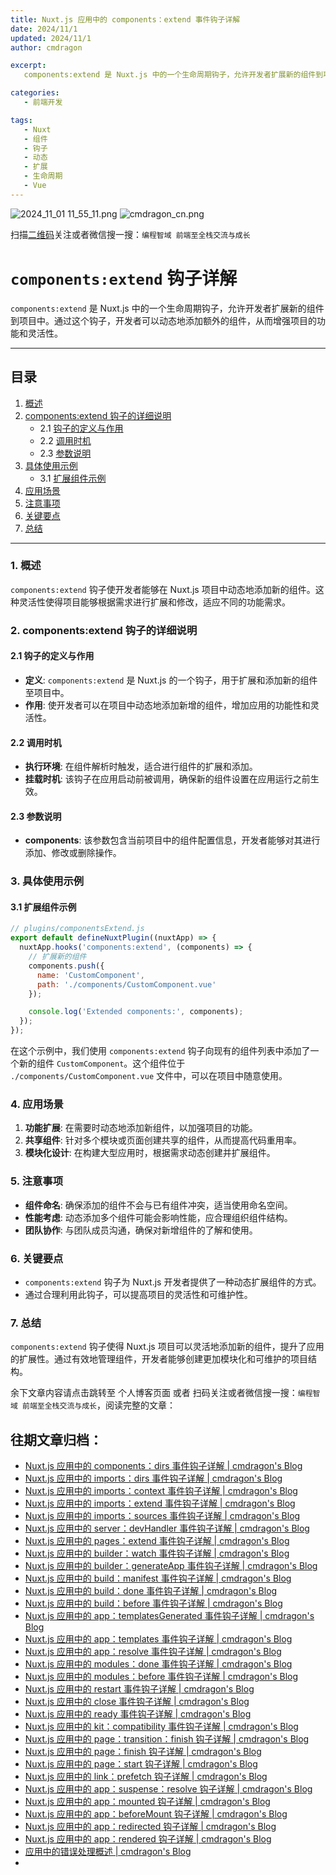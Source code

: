 ```yaml
---
title: Nuxt.js 应用中的 components：extend 事件钩子详解
date: 2024/11/1
updated: 2024/11/1
author: cmdragon

excerpt:
   components:extend 是 Nuxt.js 中的一个生命周期钩子，允许开发者扩展新的组件到项目中。通过这个钩子，开发者可以动态地添加额外的组件，从而增强项目的功能和灵活性。

categories:
   - 前端开发

tags:
   - Nuxt
   - 组件
   - 钩子
   - 动态
   - 扩展
   - 生命周期
   - Vue
---
```


<img src="https://static.amd794.com/blog/images/2024_11_01 11_55_11.png@blog" title="2024_11_01 11_55_11.png" alt="2024_11_01 11_55_11.png"/>

<img src="https://static.amd794.com/blog/images/cmdragon_cn.png" title="cmdragon_cn.png" alt="cmdragon_cn.png"/>


扫描[二维码](https://static.amd794.com/blog/images/cmdragon_cn.png)关注或者微信搜一搜：`编程智域 前端至全栈交流与成长`

# `components:extend` 钩子详解

`components:extend` 是 Nuxt.js 中的一个生命周期钩子，允许开发者扩展新的组件到项目中。通过这个钩子，开发者可以动态地添加额外的组件，从而增强项目的功能和灵活性。

---

## 目录

1. [概述](#1-概述)
2. [components:extend 钩子的详细说明](#2-componentsextend-钩子的详细说明)
   - 2.1 [钩子的定义与作用](#21-钩子的定义与作用)
   - 2.2 [调用时机](#22-调用时机)
   - 2.3 [参数说明](#23-参数说明)
3. [具体使用示例](#3-具体使用示例)
   - 3.1 [扩展组件示例](#31-扩展组件示例)
4. [应用场景](#4-应用场景)
5. [注意事项](#5-注意事项)
6. [关键要点](#6-关键要点)
7. [总结](#7-总结)

---

### 1. 概述

`components:extend` 钩子使开发者能够在 Nuxt.js 项目中动态地添加新的组件。这种灵活性使得项目能够根据需求进行扩展和修改，适应不同的功能需求。

### 2. components:extend 钩子的详细说明

#### 2.1 钩子的定义与作用

- **定义**: `components:extend` 是 Nuxt.js 的一个钩子，用于扩展和添加新的组件至项目中。
- **作用**: 使开发者可以在项目中动态地添加新增的组件，增加应用的功能性和灵活性。

#### 2.2 调用时机

- **执行环境**: 在组件解析时触发，适合进行组件的扩展和添加。
- **挂载时机**: 该钩子在应用启动前被调用，确保新的组件设置在应用运行之前生效。

#### 2.3 参数说明

- **components**: 该参数包含当前项目中的组件配置信息，开发者能够对其进行添加、修改或删除操作。

### 3. 具体使用示例

#### 3.1 扩展组件示例

```javascript
// plugins/componentsExtend.js
export default defineNuxtPlugin((nuxtApp) => {
  nuxtApp.hooks('components:extend', (components) => {
    // 扩展新的组件
    components.push({
      name: 'CustomComponent',
      path: './components/CustomComponent.vue'
    });

    console.log('Extended components:', components);
  });
});
```

在这个示例中，我们使用 `components:extend` 钩子向现有的组件列表中添加了一个新的组件 `CustomComponent`。这个组件位于 `./components/CustomComponent.vue` 文件中，可以在项目中随意使用。

### 4. 应用场景

1. **功能扩展**: 在需要时动态地添加新组件，以加强项目的功能。
2. **共享组件**: 针对多个模块或页面创建共享的组件，从而提高代码重用率。
3. **模块化设计**: 在构建大型应用时，根据需求动态创建并扩展组件。

### 5. 注意事项

- **组件命名**: 确保添加的组件不会与已有组件冲突，适当使用命名空间。
- **性能考虑**: 动态添加多个组件可能会影响性能，应合理组织组件结构。
- **团队协作**: 与团队成员沟通，确保对新增组件的了解和使用。

### 6. 关键要点

- `components:extend` 钩子为 Nuxt.js 开发者提供了一种动态扩展组件的方式。
- 通过合理利用此钩子，可以提高项目的灵活性和可维护性。

### 7. 总结

`components:extend` 钩子使得 Nuxt.js 项目可以灵活地添加新的组件，提升了应用的扩展性。通过有效地管理组件，开发者能够创建更加模块化和可维护的项目结构。

余下文章内容请点击跳转至 个人博客页面 或者 扫码关注或者微信搜一搜：`编程智域 前端至全栈交流与成长`，阅读完整的文章：

## 往期文章归档：

- [Nuxt.js 应用中的 components：dirs 事件钩子详解 | cmdragon's Blog](https://blog.cmdragon.cn/posts/0f896139298c/)
- [Nuxt.js 应用中的 imports：dirs 事件钩子详解 | cmdragon's Blog](https://blog.cmdragon.cn/posts/ddb970c3c508/)
- [Nuxt.js 应用中的 imports：context 事件钩子详解 | cmdragon's Blog](https://blog.cmdragon.cn/posts/95d21c3b16f6/)
- [Nuxt.js 应用中的 imports：extend 事件钩子详解 | cmdragon's Blog](https://blog.cmdragon.cn/posts/002d9daf4c46/)
- [Nuxt.js 应用中的 imports：sources 事件钩子详解 | cmdragon's Blog](https://blog.cmdragon.cn/posts/f4858dcadca1/)
- [Nuxt.js 应用中的 server：devHandler 事件钩子详解 | cmdragon's Blog](https://blog.cmdragon.cn/posts/801ed4ce0612/)
- [Nuxt.js 应用中的 pages：extend 事件钩子详解 | cmdragon's Blog](https://blog.cmdragon.cn/posts/83af28e7c789/)
- [Nuxt.js 应用中的 builder：watch 事件钩子详解 | cmdragon's Blog](https://blog.cmdragon.cn/posts/fa5b7db36d2d/)
- [Nuxt.js 应用中的 builder：generateApp 事件钩子详解 | cmdragon's Blog](https://blog.cmdragon.cn/posts/adc96aee3b3c/)
- [Nuxt.js 应用中的 build：manifest 事件钩子详解 | cmdragon's Blog](https://blog.cmdragon.cn/posts/523de9001247/)
- [Nuxt.js 应用中的 build：done 事件钩子详解 | cmdragon's Blog](https://blog.cmdragon.cn/posts/41dece9c782c/)
- [Nuxt.js 应用中的 build：before 事件钩子详解 | cmdragon's Blog](https://blog.cmdragon.cn/posts/eb2bd3bbfab8/)
- [Nuxt.js 应用中的 app：templatesGenerated 事件钩子详解 | cmdragon's Blog](https://blog.cmdragon.cn/posts/b76b5d553a8b/)
- [Nuxt.js 应用中的 app：templates 事件钩子详解 | cmdragon's Blog](https://blog.cmdragon.cn/posts/ace6c53275c4/)
- [Nuxt.js 应用中的 app：resolve 事件钩子详解 | cmdragon's Blog](https://blog.cmdragon.cn/posts/9ea12f07cc2a/)
- [Nuxt.js 应用中的 modules：done 事件钩子详解 | cmdragon's Blog](https://blog.cmdragon.cn/posts/397fbad66fab/)
- [Nuxt.js 应用中的 modules：before 事件钩子详解 | cmdragon's Blog](https://blog.cmdragon.cn/posts/5b5669bca701/)
- [Nuxt.js 应用中的 restart 事件钩子详解 | cmdragon's Blog](https://blog.cmdragon.cn/posts/25888bf37a0f/)
- [Nuxt.js 应用中的 close 事件钩子详解 | cmdragon's Blog](https://blog.cmdragon.cn/posts/ec1665a791a5/)
- [Nuxt.js 应用中的 ready 事件钩子详解 | cmdragon's Blog](https://blog.cmdragon.cn/posts/37d771762c8f/)
- [Nuxt.js 应用中的 kit：compatibility 事件钩子详解 | cmdragon's Blog](https://blog.cmdragon.cn/posts/52224e8e71ec/)
- [Nuxt.js 应用中的 page：transition：finish 钩子详解 | cmdragon's Blog](https://blog.cmdragon.cn/posts/80acaed2b809/)
- [Nuxt.js 应用中的 page：finish 钩子详解 | cmdragon's Blog](https://blog.cmdragon.cn/posts/2e422732f13a/)
- [Nuxt.js 应用中的 page：start 钩子详解 | cmdragon's Blog](https://blog.cmdragon.cn/posts/9876204f1a7b/)
- [Nuxt.js 应用中的 link：prefetch 钩子详解 | cmdragon's Blog](https://blog.cmdragon.cn/posts/3821d8f8b93e/)
- [Nuxt.js 应用中的 app：suspense：resolve 钩子详解 | cmdragon's Blog](https://blog.cmdragon.cn/posts/aca9f9d7692b/)
- [Nuxt.js 应用中的 app：mounted 钩子详解 | cmdragon's Blog](https://blog.cmdragon.cn/posts/a07f12bddf8c/)
- [Nuxt.js 应用中的 app：beforeMount 钩子详解 | cmdragon's Blog](https://blog.cmdragon.cn/posts/bbdca1e3d9a5/)
- [Nuxt.js 应用中的 app：redirected 钩子详解 | cmdragon's Blog](https://blog.cmdragon.cn/posts/c83b294c7a07/)
- [Nuxt.js 应用中的 app：rendered 钩子详解 | cmdragon's Blog](https://blog.cmdragon.cn/posts/26479872ffdc/)
- [应用中的错误处理概述 | cmdragon's Blog](https://blog.cmdragon.cn/posts/5c9b317a962a/)
-

